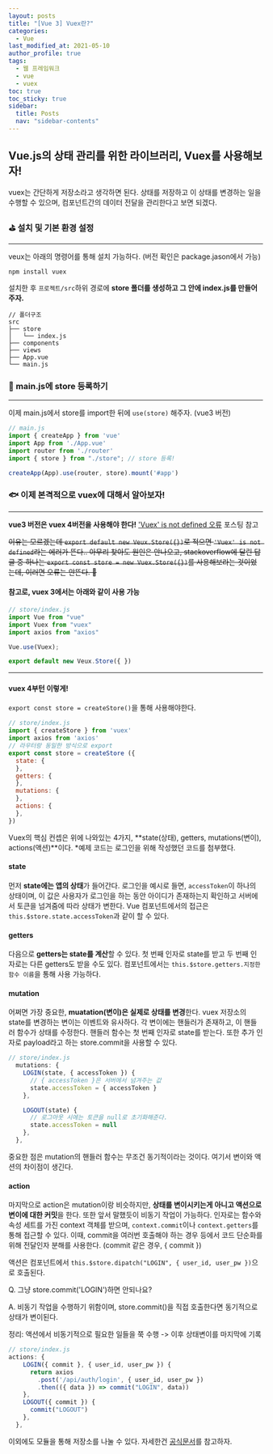 ```yaml
---
layout: posts
title: "[Vue 3] Vuex란?"
categories:
  - Vue
last_modified_at: 2021-05-10
author_profile: true
tags:
  - 웹 프레임워크
  - vue
  - vuex
toc: true
toc_sticky: true
sidebar:
  title: Posts
  nav: "sidebar-contents"
---
```


## Vue.js의 상태 관리를 위한 라이브러리, Vuex를 사용해보자!



vuex는 간단하게 저장소라고 생각하면 된다. 상태를 저장하고 이 상태를 변경하는 일을 수행할 수 있으며, 컴포넌트간의 데이터 전달을 관리한다고 보면 되겠다.



### ⛳ 설치 및 기본 환경 설정

-----

veux는 아래의 명령어를 통해 설치 가능하다. (버전 확인은 package.jason에서 가능)
```
npm install vuex
```

설치한 후 ```프로젝트/src```하위 경로에 **store 폴더를 생성하고 그 안에 index.js를 만들어주자.**

```
// 폴더구조
src
├── store
│   └── index.js
├── components
├── views
├── App.vue
└── main.js
```


### 📝 main.js에 store 등록하기

-----

이제 main.js에서 store를 import한 뒤에 ```use(store)``` 해주자. (vue3 버전)

``` javascript
// main.js
import { createApp } from 'vue'
import App from './App.vue'
import router from './router'
import { store } from "./store"; // store 등록!

createApp(App).use(router, store).mount('#app')
```

### 🐟 이제 본격적으로 vuex에 대해서 알아보자!

-----

**vue3 버전은 vuex 4버전을 사용해야 한다!** <a href="https://rayrny.github.io/vue/vue-vuex-ver4/">'Vuex' is not defined 오류</a> 포스팅 참고

~~이유는 모르겠는데 ```export default new Veux.Store({})```로 적으면 ```'Vuex' is not defined```라는 에러가 뜬다.. 아무리 찾아도 원인은 안나오고, stackoverflow에 달린 답글 중 하나는 ```export const store = new Vuex.Store({})```를 사용해보라는 것이었는데, 이러면 오류는 안뜬다. 🤔~~

#### 참고로, vuex 3에서는 아래와 같이 사용 가능
```javascript
// store/index.js
import Vue from "vue"
import Vuex from "vuex"
import axios from "axios"

Vue.use(Vuex);

export default new Veux.Store({ })
```
-----

#### vuex 4부턴 이렇게!

```export const store = createStore()```을 통해 사용해야한다.

```javascript
// store/index.js
import { createStore } from 'vuex'
import axios from 'axios'
// 라우터랑 동일한 방식으로 export
export const store = createStore ({
  state: {
  },
  getters: {
  },
  mutations: {
  },
  actions: {
  },
})
```

Vuex의 핵심 컨셉은 위에 나와있는 4가지, **state(상태), getters, mutations(변이), actions(액션)**이다. *예제 코드는 로그인을 위해 작성했던 코드를 첨부했다.


#### state
먼저 **state에는 앱의 상태**가 들어간다. 로그인을 예시로 들면, ```accessToken```이 하나의 상태이며, 이 값은 사용자가 로그인을 하는 동안 아이디가 존재하는지 확인하고 서버에서 토큰을 넘겨줌에 따라 상태가 변한다. Vue 컴포넌트에서의 접근은 ```this.$store.state.accessToken```과 같이 할 수 있다.


#### getters
다음으로 **getters는 state를 계산**할 수 있다. 첫 번째 인자로 state를 받고 두 번째 인자로는 다른 getters도 받을 수도 있다. 컴포넌트에서는 ```this.$store.getters.지정한 함수 이름```을 통해 사용 가능하다.

#### mutation
어쩌면 가장 중요한, **muatation(변이)은 실제로 상태를 변경**한다. vuex 저장소의 state를 변경하는 변이는 이벤트와 유사하다. 각 변이에는 핸들러가 존재하고, 이 핸들러 함수가 상태를 수정한다. 핸들러 함수는 첫 번째 인자로 state를 받는다. 또한 추가 인자로 payload라고 하는 store.commit을 사용할 수 있다.

```javascript
// store/index.js
  mutations: {
    LOGIN(state, { accessToken }) {
      // { accessToken }은 서버에서 넘겨주는 값
      state.accessToken = { accessToken }
    },

    LOGOUT(state) {
      // 로그아웃 시에는 토큰을 null로 초기화해준다.
      state.accessToken = null
    },
  },
```

중요한 점은 mutation의 핸들러 함수는 무조건 동기적이라는 것이다. 여기서 변이와 액션의 차이점이 생긴다.

#### action
마지막으로 action은 mutation이랑 비슷하지만, **상태를 변이시키는게 아니고 액션으로 변이에 대한 커밋**을 한다. 또한 앞서 말했듯이 비동기 작업이 가능하다. 인자로는 함수와 속성 세트를 가진 context 객체를 받으며, ```context.commit```이나 ```context.getters```를 통해 접근할 수 있다. 이때, commit을 여러번 호출해야 하는 경우 등에서 코드 단순화를 위해 전달인자 분해를 사용한다. (commit 같은 경우, { commit })

액션은 컴포넌트에서 ```this.$store.dipatch("LOGIN", { user_id, user_pw })```으로 호출된다.

Q. 그냥 store.commit('LOGIN')하면 안되나요?

A. 비동기 작업을 수행하기 위함이며, store.commit()을 직접 호출한다면 동기적으로 상태가 변이된다.

정리: 액션에서 비동기적으로 필요한 일들을 쭉 수행 -> 이후 상태변이를 마지막에 기록

```javascript
// store/index.js
actions: {
    LOGIN({ commit }, { user_id, user_pw }) {
      return axios
        .post('/api/auth/login', { user_id, user_pw })
        .then(({ data }) => commit("LOGIN", data))
    },
    LOGOUT({ commit }) {
      commit("LOGOUT")
    },
  },
```

이외에도 모듈을 통해 저장소를 나눌 수 있다. 자세한건 <a href="https://vuex.vuejs.org/kr/guide/modules.html">공식문서</a>를 참고하자.
